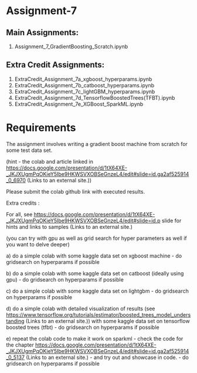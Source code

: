 # Assignment-7

## Main Assignments:
1. Assignment_7_GradientBoosting_Scratch.ipynb

## Extra Credit Assignments:
1. ExtraCredit_Assignment_7a_xgboost_hyperparams.ipynb
2. ExtraCredit_Assignment_7b_catboost_hyperparams.ipynb
3. ExtraCredit_Assignment_7c_lightGBM_hyperparams.ipynb
4. ExtraCredit_Assignment_7d_TensorflowBoostedTrees(TFBT).ipynb
5. ExtraCredit_Assignment_7e_XGBoost_SparkML.ipynb



# Requirements

The assignment involves writing a gradient boost machine from scratch for some test data set.

(hint - the colab and article linked in https://docs.google.com/presentation/d/1tX64XE-_JKJXUgmPqOKieY5Ibe9HKWSVXOBSeGnzeL4/edit#slide=id.ga2af525914_0_6970 (Links to an external site.))

Please submit the colab github link with executed results.

Extra credits :

For all, see https://docs.google.com/presentation/d/1tX64XE-_JKJXUgmPqOKieY5Ibe9HKWSVXOBSeGnzeL4/edit#slide=id.p slide for hints and links to samples (Links to an external site.)

(you can try with gpu as well as grid search for hyper parameters as well if you want to delve deeper)

a) do a simple colab with some kaggle data set on xgboost machine - do gridsearch on hyperparams if possible

b) do a simple colab with some kaggle data set on catboost (ideally using gpu) - do gridsearch on hyperparams if possible

c) do a simple colab with some kaggle data set on lightgbm - do gridsearch on hyperparams if possible

d) do a simple colab with detailed visualization of results (see https://www.tensorflow.org/tutorials/estimator/boosted_trees_model_understanding (Links to an external site.))  with some kaggle data set on tensorflow boosted trees (tfbt) - do gridsearch on hyperparams if possible

e) repeat the colab code to make it work on sparkml - check the code for the chapter https://docs.google.com/presentation/d/1tX64XE-_JKJXUgmPqOKieY5Ibe9HKWSVXOBSeGnzeL4/edit#slide=id.ga2af525914_0_5137 (Links to an external site.) - and try out and showcase in code.  - do gridsearch on hyperparams if possible
